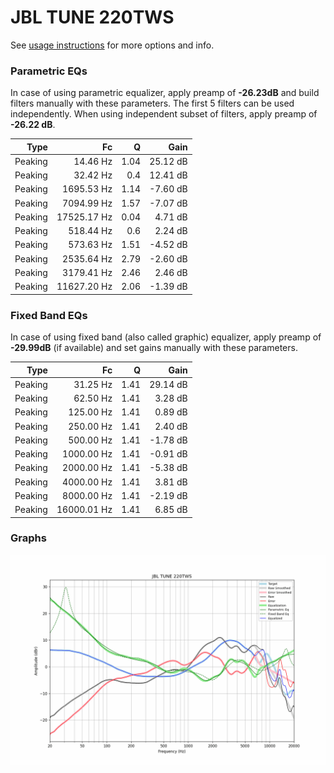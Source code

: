 # JBL TUNE 220TWS
See [usage instructions](https://github.com/jaakkopasanen/AutoEq#usage) for more options and info.

### Parametric EQs
In case of using parametric equalizer, apply preamp of **-26.23dB** and build filters manually
with these parameters. The first 5 filters can be used independently.
When using independent subset of filters, apply preamp of **-26.22 dB**.

| Type    | Fc          |    Q | Gain     |
|--------:|------------:|-----:|---------:|
| Peaking | 14.46 Hz    | 1.04 | 25.12 dB |
| Peaking | 32.42 Hz    | 0.4  | 12.41 dB |
| Peaking | 1695.53 Hz  | 1.14 | -7.60 dB |
| Peaking | 7094.99 Hz  | 1.57 | -7.07 dB |
| Peaking | 17525.17 Hz | 0.04 | 4.71 dB  |
| Peaking | 518.44 Hz   | 0.6  | 2.24 dB  |
| Peaking | 573.63 Hz   | 1.51 | -4.52 dB |
| Peaking | 2535.64 Hz  | 2.79 | -2.60 dB |
| Peaking | 3179.41 Hz  | 2.46 | 2.46 dB  |
| Peaking | 11627.20 Hz | 2.06 | -1.39 dB |

### Fixed Band EQs
In case of using fixed band (also called graphic) equalizer, apply preamp of **-29.99dB**
(if available) and set gains manually with these parameters.

| Type    | Fc          |    Q | Gain     |
|--------:|------------:|-----:|---------:|
| Peaking | 31.25 Hz    | 1.41 | 29.14 dB |
| Peaking | 62.50 Hz    | 1.41 | 3.28 dB  |
| Peaking | 125.00 Hz   | 1.41 | 0.89 dB  |
| Peaking | 250.00 Hz   | 1.41 | 2.40 dB  |
| Peaking | 500.00 Hz   | 1.41 | -1.78 dB |
| Peaking | 1000.00 Hz  | 1.41 | -0.91 dB |
| Peaking | 2000.00 Hz  | 1.41 | -5.38 dB |
| Peaking | 4000.00 Hz  | 1.41 | 3.81 dB  |
| Peaking | 8000.00 Hz  | 1.41 | -2.19 dB |
| Peaking | 16000.01 Hz | 1.41 | 6.85 dB  |

### Graphs
![](./JBL%20TUNE%20220TWS.png)